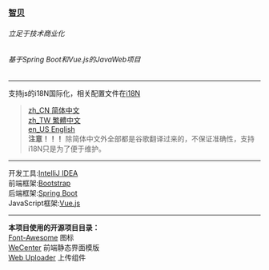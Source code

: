 ### [智贝](http://zb.sbx0.cn "智贝")  
  
###### 立足于技术商业化  
###### 基于Spring Boot和Vue.js的JavaWeb项目  
  
------------  
  
支持js的i18N国际化，相关配置文件在[i18N](../master/src/main/resources/static/js/i18N/ "i18N")  
> [zh_CN 简体中文](../master/src/main/resources/static/js/i18N/i18N_zh_CN.js "zh_CN 简体中文")  
> [zh_TW 繁體中文](../master/src/main/resources/static/js/i18N/i18N_zh_TW.js "zh_TW 繁體中文")  
> [en_US English](../master/src/main/resources/static/js/i18N/i18N_en_US.js "en_US English")  
> **注意！！！** 除简体中文外全部都是谷歌翻译过来的，不保证准确性，支持i18N只是为了便于维护。  
  
------------  
  
开发工具:[IntelliJ IDEA](https://www.jetbrains.com/idea/ "IntelliJ IDEA")  
前端框架:[Bootstrap](https://getbootstrap.com/ "Bootstrap")  
后端框架:[Spring Boot](https://spring.io/projects/spring-boot "Spring Boot")  
JavaScript框架:[Vue.js](https://cn.vuejs.org/index.html "Vue.js")  
  
------------  
  
**本项目使用的开源项目目录：**  
[Font-Awesome](https://github.com/FortAwesome/Font-Awesome) 图标  
[WeCenter](http://wenda.wecenter.com) 前端静态界面模版  
[Web Uploader](http://fex.baidu.com/webuploader/ "Web Uploader") 上传组件  